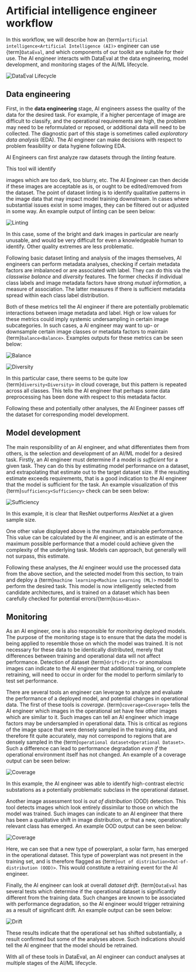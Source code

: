 # Artificial intelligence engineer workflow

In this workflow, we will describe how an
{term}`artificial intelligence<Artificial Intelligence (AI)>` engineer can use
{term}`DataEval`, and which components of our toolkit are suitable for their
use. The AI engineer interacts with DataEval at the data engineering, model
development, and monitoring stages of the AI/ML lifecycle.

![DataEval Lifecycle](./figures/DataEval.png)

## Data engineering

First, in the **data engineering** stage, AI engineers assess the quality of
the data for the desired task. For example, if a higher percentage of image are
difficult to classify, and the operational requirements are high, the problem
may need to be reformulated or reposed, or additional data will need to be
collected. The diagnostic part of this stage is sometimes called
*exploratory data analysis* (EDA). The AI engineer can make decisions with
respect to problem feasibility or data hygiene following EDA.

AI Engineers can first analyze raw datasets through the *linting* feature.
<!---TODO: Link the relevant tutorials/how-tos.--> This tool will identify
images which are too dark, too blurry, etc. The AI Engineer can then decide if
these images are acceptable as is, or ought to be edited/removed from the
dataset. The point of dataset linting is to identify qualitative patterns in
the image data that may impact model training downstream. In cases where
substantial issues exist in some images, they can be filtered out or adjusted
in some way. An example output of linting can be seen below:

![Linting](./figures/linting.png)

In this case, some of the bright and dark images in particular are nearly
unusable, and would be very difficult for even a knowledgeable human to
identify. Other quality extremes are less problematic.

Following basic dataset linting and analysis of the images themselves, AI
engineers can perform metadata analyses, checking if certain metadata factors
are imbalanced or are associated with label. They can do this via the
*classwise balance* and *diversity* features. The former checks if individual
class labels and image metadata factors have strong *mutual information*, a
measure of association. The latter measures if there is sufficient metadata
spread within each class label distribution.

Both of these metrics tell the AI engineer if there are potentially problematic
interactions between image metadata and label. High or low values for these
metrics could imply systemic undersampling in certain image subcategories. In
such cases, a AI engineer may want to up- or downsample certain image classes
or metadata factors to maintain {term}`balance<Balance>`. Examples outputs for
these metrics can be seen below:

![Balance](./figures/balance.png)

![Diversity](./figures/diversity.png)

In this particular case, there seems to be quite low
{term}`diversity<Diversity>` in cloud coverage, but this pattern is repeated
across all classes. This tells the AI engineer that perhaps some data
preprocessing has been done with respect to this metadata factor.

Following these and potentially other analyses, the AI Engineer passes off the
dataset for corresponding model development.

## Model development

The main responsibility of an AI engineer, and what differentiates them from
others, is the selection and development of an AI/ML model for a desired task.
Firstly, an AI engineer must determine if a model is *sufficient* for a given
task. They can do this by estimating model performance on a dataset, and
extrapolating that estimate out to the target dataset size. If the resulting
estimate exceeds requirements, that is a good indication to the AI engineer
that the model is sufficient for the task. An example visualization of this
{term}`sufficiency<Sufficiency>` check can be seen below:

![Sufficiency](./figures/sufficiency.png)

In this example, it is clear that ResNet outperforms AlexNet at a given sample
size.

One other value displayed above is the maximum attainable performance. This
value can be calculated by the AI engineer, and is an estimate of the maximum
possible performance that a model could achieve given the complexity of the
underlying task. Models can approach, but generally will not surpass, this
estimate.

Following these analyses, the AI engineer would use the processed data from the
above section, and the selected model from this section, to train and deploy a
{term}`machine learning<Machine Learning (ML)>` model to perform the desired
task. This model is now intelligently selected from candidate architectures,
and is trained on a dataset which has been carefully checked for potential
errors/{term}`bias<Bias>`.

## Monitoring

As an AI engineer, one is also responsible for *monitoring* deployed models.
The purpose of the monitoring stage is to ensure that the data the model is
being applied to resemble those on which the model was trained. It is not
necessary for these data to be identically distributed, merely that differences
between training and operational data will not affect performance. Detection of
dataset {term}`drift<Drift>` or anomalous images can indicate to the AI
engineer that additional training, or complete retraining, will need to occur
in order for the model to perform similarly to test set performance.

There are several tools an engineer can leverage to analyze and evaluate the
performance of a deployed model, and potential changes in operational data. The
first of these tools is *coverage*. {term}`coverage<Coverage>` tells the AI
engineer which images in the operational set have few other images which are
similar to it. Such images can tell an AI engineer which image factors may be
undersampled in operational data. This is critical as regions of the image
space that were densely sampled in the training data, and therefore fit quite
accurately, may not correspond to regions that are densely sampled in the
{term}`operational dataset<Operational Dataset>`. Such a difference can lead to
performance degradation *even if* the operational environment itself has not
changed. An example of a coverage output can be seen below:

![Coverage](./figures/coverage.png)

In this example, the AI engineer was able to identify high-contrast electric
substations as a potentially problematic subclass in the operational dataset.

Another image assessment tool is *out of distribution* (OOD) detection. This
tool detects images which look entirely dissimilar to those on which the model
was trained. Such images can indicate to an AI engineer that there has been a
qualitative shift in image distribution, or that a new, operationally relevant
class has emerged. An example OOD output can be seen below:

![Coverage](./figures/OOD.png)

Here, we can see that a new type of powerplant, a solar farm, has emerged in
the operational dataset. This type of powerplant was not present in the
training set, and is therefore flagged as
{term}`out of distribution<Out-of-distribution (OOD)>`. This would constitute
a retraining event for the AI engineer.

Finally, the AI engineer can look at overall *dataset drift*. {term}`DataEval`
has several tests which determine if the operational dataset is significantly
different from the training data. Such changes are known to be associated with
performance degradation, so the AI engineer would trigger retraining as a
result of significant drift. An example output can be seen below:

![Drift](./figures/drift.png)

These results indicate that the operational set has shifted substantially, a
result confirmed but some of the analyses above. Such indications should tell
the AI engineer that the model should be retrained.

With all of these tools in DataEval, an AI engineer can conduct analyses at
multiple stages of the AI/ML lifecycle.
